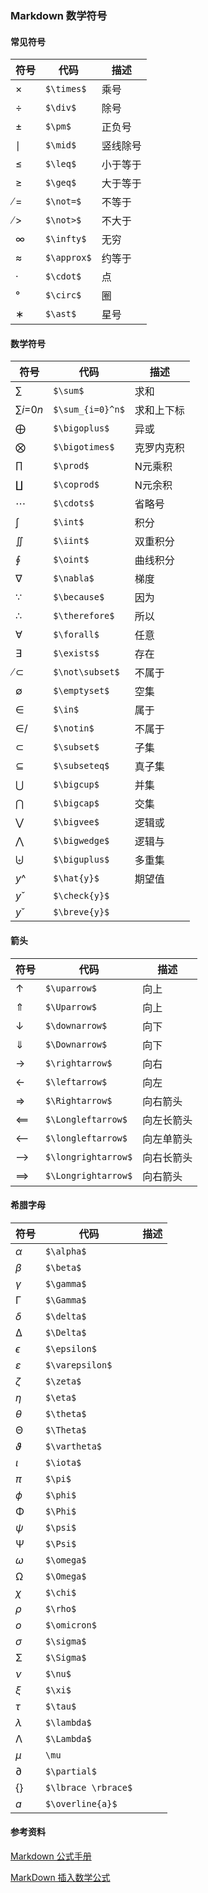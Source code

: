 ### Markdown 数学符号

#### 常见符号

| 符号      | 代码             | 描述       |
| --------- | ---------------- | ---------- |
| ×         | `$\times$`       | 乘号       |
| ÷         | `$\div$`         | 除号       |
| ±         | `$\pm$`          | 正负号     |
| ∣         | `$\mid$`         | 竖线除号   |
| ≤         | `$\leq$`         | 小于等于   |
| ≥         | `$\geq$`         | 大于等于   |
| ̸=         | `$\not=$`        | 不等于     |
| ̸>         | `$\not>$`        | 不大于     |
| ∞         | `$\infty$`       | 无穷       |
| ≈         | `$\approx$`      | 约等于     |
| ·         | `$\cdot$`        | 点         |
| °         | `$\circ$`        | 圈         |
| ∗         | `$\ast$`         | 星号       |



#### 数学符号

| 符号 | 代码 | 描述 |
| ---- | ---- | ---- |
| ∑         | `$\sum$`         | 求和       |
| ∑*i*=0*n* | `$\sum_{i=0}^n$` | 求和上下标 |
| ⨁         | `$\bigoplus$`    | 异或       |
| ⨂         | `$\bigotimes$`   | 克罗内克积 |
| ∏         | `$\prod$`        | N元乘积    |
| ∐         | `$\coprod$`      | N元余积    |
| ⋯         | `$\cdots$`       | 省略号     |
| ∫         | `$\int$`         | 积分       |
| ∬         | `$\iint$`        | 双重积分   |
| ∮         | `$\oint$`        | 曲线积分   |
| ∇         | `$\nabla$`       | 梯度       |
| ∵         | `$\because$`     | 因为       |
| ∴         | `$\therefore$`   | 所以       |
| ∀         | `$\forall$`      | 任意       |
| ∃         | `$\exists$`      | 存在       |
| ̸⊂         | `$\not\subset$`  | 不属于     |
| ∅         | `$\emptyset$`    | 空集       |
| ∈         | `$\in$`          | 属于       |
| ∈/        | `$\notin$`       | 不属于     |
| ⊂         | `$\subset$`      | 子集       |
| ⊆         | `$\subseteq$`    | 真子集     |
| ⋃         | `$\bigcup$`      | 并集       |
| ⋂         | `$\bigcap$`      | 交集       |
| ⋁         | `$\bigvee$`      | 逻辑或     |
| ⋀         | `$\bigwedge$`    | 逻辑与     |
| ⨄         | `$\biguplus$`    | 多重集     |
| *y*^      | `$\hat{y}$`      | 期望值     |
| *y*ˇ      | `$\check{y}$`    |            |
| *y*˘      | `$\breve{y}$`    |            |



#### 箭头

| 符号 | 代码                | 描述       |
| ---- | ------------------- | ---------- |
| ↑    | `$\uparrow$`        | 向上       |
| ⇑    | `$\Uparrow$`        | 向上       |
| ↓    | `$\downarrow$`      | 向下       |
| ⇓    | `$\Downarrow$`      | 向下       |
| →    | `$\rightarrow$`     | 向右       |
| ←    | `$\leftarrow$`      | 向左       |
| ⇒    | `$\Rightarrow$`     | 向右箭头   |
| ⟸    | `$\Longleftarrow$`  | 向左长箭头 |
| ⟵    | `$\longleftarrow$`  | 向左单箭头 |
| ⟶    | `$\longrightarrow$` | 向右长箭头 |
| ⟹    | `$\Longrightarrow$` | 向右箭头   |



#### 希腊字母

| 符号 | 代码                | 描述 |
| ---- | ------------------- | ---- |
| *α*  | `$\alpha$`          |      |
| *β*  | `$\beta$`           |      |
| *γ*  | `$\gamma$`          |      |
| Γ    | `$\Gamma$`          |      |
| *δ*  | `$\delta$`          |      |
| Δ    | `$\Delta$`          |      |
| *ϵ*  | `$\epsilon$`        |      |
| *ε*  | `$\varepsilon$`     |      |
| *ζ*  | `$\zeta$`           |      |
| *η*  | `$\eta$`            |      |
| *θ*  | `$\theta$`          |      |
| Θ    | `$\Theta$`          |      |
| *ϑ*  | `$\vartheta$`       |      |
| *ι*  | `$\iota$`           |      |
| *π*  | `$\pi$`             |      |
| *ϕ*  | `$\phi$`            |      |
| Φ    | `$\Phi$`            |      |
| *ψ*  | `$\psi$`            |      |
| Ψ    | `$\Psi$`            |      |
| *ω*  | `$\omega$`          |      |
| Ω    | `$\Omega$`          |      |
| *χ*  | `$\chi$`            |      |
| *ρ*  | `$\rho$`            |      |
| *ο*  | `$\omicron$`        |      |
| *σ*  | `$\sigma$`          |      |
| Σ    | `$\Sigma$`          |      |
| *ν*  | `$\nu$`             |      |
| *ξ*  | `$\xi$`             |      |
| *τ*  | `$\tau$`            |      |
| *λ*  | `$\lambda$`         |      |
| Λ    | `$\Lambda$`         |      |
| *μ*  | `\mu`               |      |
| ∂    | `$\partial$`        |      |
| {}   | `$\lbrace \rbrace$` |      |
| *a*  | `$\overline{a}$`    |      |



#### 参考资料

[Markdown 公式手册](https://www.zybuluo.com/codeep/note/163962)

[MarkDown 插入数学公式](https://juejin.im/post/5a6721bd518825733201c4a2)

